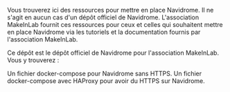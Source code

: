 Vous trouverez ici des ressources pour mettre en place Navidrome. Il ne s'agit en aucun cas d'un dépôt officiel de Navidrome. L'association MakeInLab fournit ces ressources pour ceux et celles qui souhaitent mettre en place Navidrome via les tutoriels et la documentation fournis par l'association MakeInLab.

Ce dépôt est le dépôt officiel de Navidrome pour l'association MakeInLab. Vous y trouverez :

Un fichier docker-compose pour Navidrome sans HTTPS.
Un fichier docker-compose avec HAProxy pour avoir du HTTPS sur Navidrome.
